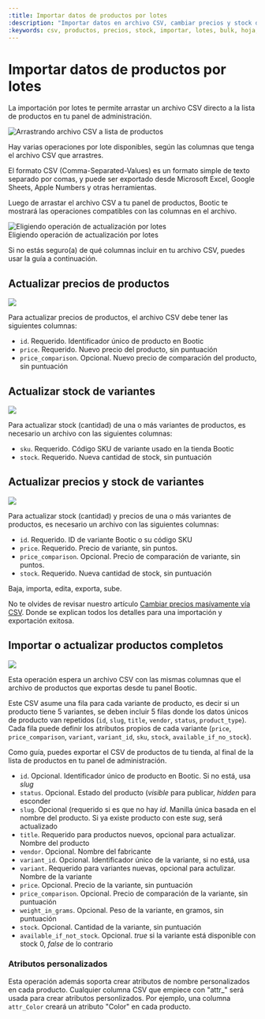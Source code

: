 ```yaml
---
:title: Importar datos de productos por lotes
:description: "Importar datos en archivo CSV, cambiar precios y stock de productos"
:keywords: csv, productos, precios, stock, importar, lotes, bulk, hoja, calculo, excel
---
```


# Importar datos de productos por lotes

La importación por lotes te permite arrastar un archivo CSV directo a la lista
de productos en tu panel de administración.

<img src="/img/admin/csv/drag-csv.gif" alt="Arrastrando archivo CSV a lista de productos" />

Hay varias operaciones por lote disponibles, según las columnas que tenga el
archivo CSV que arrastres.

El formato CSV (Comma-Separated-Values) es un formato simple de texto separado
por comas, y puede ser exportado desde Microsoft Excel, Google Sheets, Apple
Numbers y otras herramientas.

Luego de arrastar el archivo CSV a tu panel de productos, Bootic te mostrará las
operaciones compatibles con las columnas en el archivo.

<div class="captura">
  <div class="c-contenido">
    <img src="/img/admin/csv/available-ops.png" alt="Eligiendo operación de actualización por lotes" />
  </div>
  <div class="c-pie">Eligiendo operación de actualización por lotes</div>
</div>

Si no estás seguro(a) de qué columnas incluir en tu archivo CSV, puedes usar la guía a continuación.

## Actualizar precios de productos

<img src="/img/admin/csv/sheet-update-prices.png" />

Para actualizar precios de productos, el archivo CSV debe tener las siguientes columnas:

<ul>
  <li><code>id</code>. Requerido. Identificador único de producto en Bootic</li>
  <li><code>price</code>. Requerido. Nuevo precio del producto, sin puntuación</li>
  <li><code>price_comparison</code>. Opcional. Nuevo precio de comparación del producto, sin puntuación</li>
</ul>

## Actualizar stock de variantes

<img src="/img/admin/csv/sheet-update-stock.png" />

Para actualizar stock (cantidad) de una o más variantes de productos, es necesario un archivo con las siguientes columnas:

<ul>
  <li><code>sku</code>. Requerido. Código SKU de variante usado en la tienda Bootic</li>
  <li><code>stock</code>. Requerido. Nueva cantidad de stock, sin puntuación</li>
</ul>

## Actualizar precios y stock de variantes

<img src="/img/admin/csv/sheet-prices-and-stocks.png" />

Para actualizar stock (cantidad) y precios de una o más variantes de productos, es necesario un archivo con las siguientes columnas:

<ul>
  <li><code>id</code>. Requerido. ID de variante Bootic o su código SKU</li>
  <li><code>price</code>. Requerido. Precio de variante, sin puntos.</li>
  <li><code>price_comparison</code>. Opcional. Precio de comparación de variante, sin puntos.</li>
  <li><code>stock</code>. Requerido. Nueva cantidad de stock, sin puntuación</li>
</ul>

<div class="tip note">
  <p>Baja, importa, edita, exporta, sube.</p>
  <p>No te olvides de revisar nuestro artículo <a href="/es/administracion/productos/cambiar-precios-csv">Cambiar precios
  masívamente vía CSV</a>. Donde se explican todos los detalles para una importación y
  exportación exitosa.</p>
</div>


## Importar o actualizar productos completos

<img src="/img/admin/csv/sheet-full-import.png" />

Esta operación espera un archivo CSV con las mismas columnas que el archivo de
productos que exportas desde tu panel Bootic.

Este CSV asume una fila para cada variante de producto, es decir si un producto
tiene 5 variantes, se deben incluir 5 filas donde los datos únicos de producto
van repetidos (`id`, `slug`, `title`, `vendor`, `status`, `product_type`). Cada
fila puede definir los atributos propios de cada variante (`price`,
`price_comparison`, `variant`, `variant_id`, `sku`, `stock`,
`available_if_no_stock`).

Como guía, puedes exportar el CSV de productos de tu tienda, al final de la
lista de productos en tu panel de administración.

<ul>
  <li><code>id</code>. Opcional. Identificador único de producto en Bootic. Si no está, usa <em>slug</em></li>
  <li><code>status</code>. Opcional. Estado del producto (<em>visible</em> para publicar, <em>hidden</em> para esconder</li>
  <li><code>slug</code>. Opcional (requerido si es que no hay <em>id</em>. Manilla única basada en el nombre del producto. Si ya existe producto con este <em>sug</em>, será actualizado</li>
  <li><code>title</code>. Requerido para productos nuevos, opcional para actualizar. Nombre del producto</li>
  <li><code>vendor</code>. Opcional. Nombre del fabricante</li>
  <li><code>variant_id</code>. Opcional. Identificador único de la variante, si no está, usa <em<sku</em></li>
  <li><code>variant</code>. Requerido para variantes nuevas, opcional para actulizar. Nombre de la variante</li>
  <li><code>price</code>. Opcional. Precio de la variante, sin puntuación</li>
  <li><code>price_comparison</code>. Opcional. Precio de comparación de la variante, sin puntuación</li>
  <li><code>weight_in_grams</code>. Opcional. Peso de la variante, en gramos, sin puntuación</li>
  <li><code>stock</code>. Opcional. Cantidad de la variante, sin puntuación</li>
  <li><code>available_if_not_stock</code>. Opcional. <em>true</em> si la variante está disponible con stock 0, <em>false</em> de lo contrario</li>
</ul>

### Atributos personalizados

Esta operación además soporta crear atributos de nombre personalizados en cada producto. Cualquier columna CSV que empiece con "attr_" será usada para crear atributos personlizados.
Por ejemplo, una columna <code>attr_Color</code> creará un atributo "Color" en cada producto.

